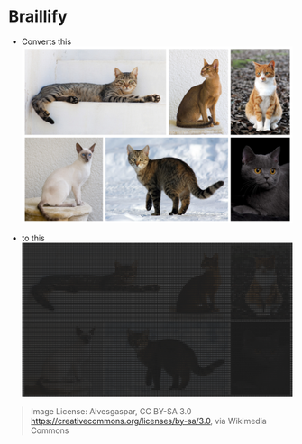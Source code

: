 # Braillify

- Converts this
  ![Original Image](optimized-cat.jpg)

- to this
  ![Braille Image](optimized-demo.png)

> Image License: Alvesgaspar, CC BY-SA 3.0 <https://creativecommons.org/licenses/by-sa/3.0>, via Wikimedia Commons
